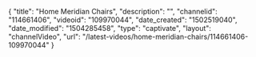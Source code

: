 {
    "title": "Home Meridian Chairs",
    "description": "",
    "channelid": "114661406",
    "videoid": "109970044",
    "date_created": "1502519040",
    "date_modified": "1504285458",
    "type": "captivate",
    "layout": "channelVideo",
    "url": "\/latest-videos\/home-meridian-chairs\/114661406-109970044"
}